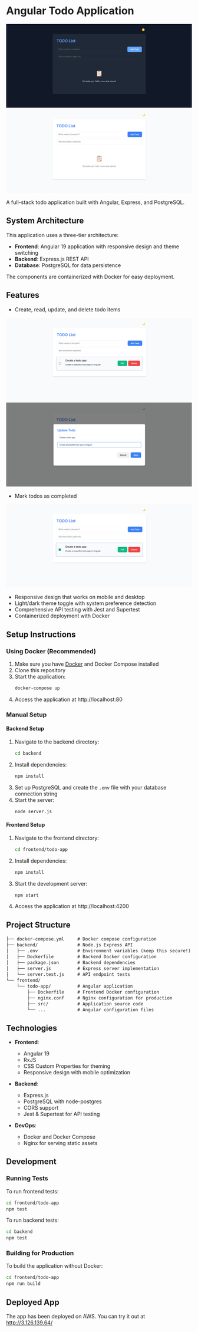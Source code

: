 # Angular Todo Application

![alt text](/images/image.png)
![alt text](/images/image-1.png)

A full-stack todo application built with Angular, Express, and PostgreSQL.

## System Architecture

This application uses a three-tier architecture:

- **Frontend**: Angular 19 application with responsive design and theme switching
- **Backend**: Express.js REST API
- **Database**: PostgreSQL for data persistence

The components are containerized with Docker for easy deployment.

## Features

- Create, read, update, and delete todo items

![alt text](/images/image-2.png)
![alt text](/images/image-3.png)

- Mark todos as completed

![alt text](/images/image-4.png)

- Responsive design that works on mobile and desktop
- Light/dark theme toggle with system preference detection
- Comprehensive API testing with Jest and Supertest
- Containerized deployment with Docker

## Setup Instructions

### Using Docker (Recommended)

1. Make sure you have [Docker](https://www.docker.com/get-started) and Docker Compose installed
2. Clone this repository
3. Start the application:
   ```bash
   docker-compose up
   ```
4. Access the application at http://localhost:80

### Manual Setup

#### Backend Setup

1. Navigate to the backend directory:
   ```bash
   cd backend
   ```
2. Install dependencies:
   ```bash
   npm install
   ```
3. Set up PostgreSQL and create the `.env` file with your database connection string
4. Start the server:
   ```bash
   node server.js
   ```

#### Frontend Setup

1. Navigate to the frontend directory:
   ```bash
   cd frontend/todo-app
   ```
2. Install dependencies:
   ```bash
   npm install
   ```
3. Start the development server:
   ```bash
   npm start
   ```
4. Access the application at http://localhost:4200

## Project Structure

```
├── docker-compose.yml     # Docker compose configuration
├── backend/               # Node.js Express API
│   ├── .env               # Environment variables (keep this secure!)
│   ├── Dockerfile         # Backend Docker configuration
│   ├── package.json       # Backend dependencies
│   ├── server.js          # Express server implementation
│   └── server.test.js     # API endpoint tests
└── frontend/
    └── todo-app/          # Angular application
        ├── Dockerfile     # Frontend Docker configuration
        ├── nginx.conf     # Nginx configuration for production
        ├── src/           # Application source code
        └── ...            # Angular configuration files
```

## Technologies

- **Frontend**:

  - Angular 19
  - RxJS
  - CSS Custom Properties for theming
  - Responsive design with mobile optimization

- **Backend**:

  - Express.js
  - PostgreSQL with node-postgres
  - CORS support
  - Jest & Supertest for API testing

- **DevOps**:
  - Docker and Docker Compose
  - Nginx for serving static assets

## Development

### Running Tests

To run frontend tests:

```bash
cd frontend/todo-app
npm test
```

To run backend tests:

```bash
cd backend
npm test
```

### Building for Production

To build the application without Docker:

```bash
cd frontend/todo-app
npm run build
```

## Deployed App

The app has been deployed on AWS. You can try it out at http://3.126.139.64/
